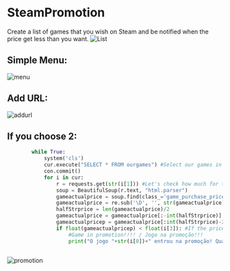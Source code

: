 # SteamPromotion
Create a list of games that you wish on Steam and be notified when the price get less than you want.
![List](https://i.imgur.com/ztjWMVh.png)

## Simple Menu:
![menu](https://i.imgur.com/WaFxO9g.png)
## Add URL:
![addurl](https://i.imgur.com/VHjRRjK.png)

## If you choose 2:

```python
        while True:
            system('cls')
            cur.execute("SELECT * FROM ourgames") #Select our games in our db/ Selecione os nossos jogos em nosso banco de dados.
            con.commit()               
            for i in cur:             
                r = requests.get(str(i[1])) #Let's check how much for the game right now / Vamos ver o quanto está custando agora.
                soup = BeautifulSoup(r.text, "html.parser")
                gameactualprice = soup.find(class_='game_purchase_price')
                gameactualprice = re.sub('\D', '', str(gameactualprice))  #I really hate this formatting. / Eu realmente odeio essa formatação.
                halfStrprice = len(gameactualprice)/2
                gameactualprice = gameactualprice[:-int(halfStrprice)]
                gameactualpricep = gameactualprice[:int(halfStrprice)-2]+'.'+gameactualprice[int(halfStrprice)-2:]   
                if float(gameactualpricep) < float(i[3]): #If the price now is less than our trigger: / Se o precio agora for menor do que o nosso gatilho:
                    #Game in promotion!!!! / Jogo na promoção!!!
                    print("O jogo "+str(i[0])+" entrou na promoção! Quando você adicionou ele na sua lista, ele custava "+str(i[2])+" e o gatilho foi configurado para disparar quando ele chegasse em "+str(i[3])+". Atualmente ele está custando: "+str(gameactualpricep)+"")          
                
```
![promotion](https://i.imgur.com/P31mwkr.png)

